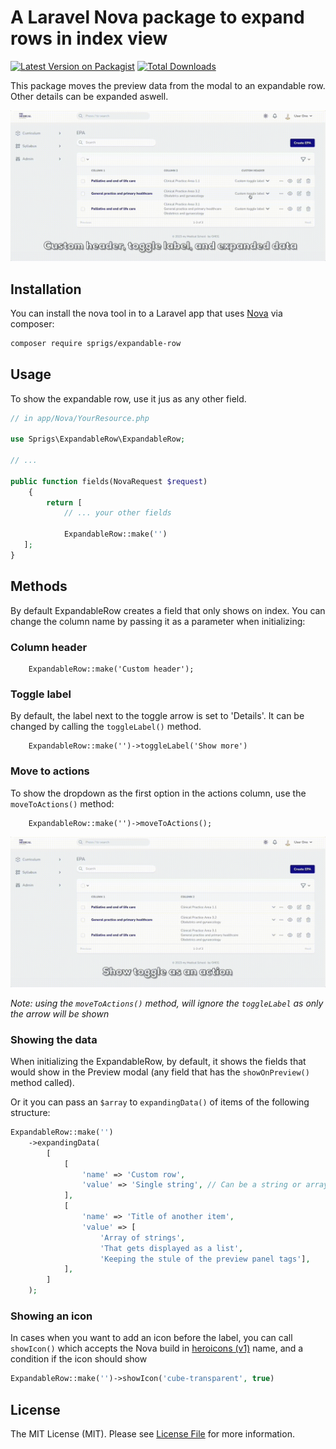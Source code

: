 
# A Laravel Nova package to expand rows in index view

[![Latest Version on Packagist](https://img.shields.io/packagist/v/sprigs/expandable-row.svg?style=flat-square)](https://packagist.org/packages/sprigs/expandable-row)
[![Total Downloads](https://img.shields.io/packagist/dt/sprigs/expandable-row.svg?style=flat-square)](https://packagist.org/packages/sprigs/expandable-row)

This package moves the preview data from the modal to an expandable row. Other details can be expanded aswell.

![Preview of a row expanding](/docs/3-expandable-row.gif)


## Installation

You can install the nova tool in to a Laravel app that uses [Nova](https://nova.laravel.com) via composer:

```bash
composer require sprigs/expandable-row
```

## Usage

To show the expandable row, use it jus as any other field.

```php
// in app/Nova/YourResource.php

use Sprigs\ExpandableRow\ExpandableRow;

// ...

public function fields(NovaRequest $request)
    {
        return [      
            // ... your other fields
            
            ExpandableRow::make('')
   ];
}
```

## Methods

By default ExpandableRow creates a field that only shows on index.
You can change the column name by passing it as a parameter when initializing:

### Column header
```
    ExpandableRow::make('Custom header');
```


### Toggle label
By default, the label next to the toggle arrow is set to 'Details'. It can be changed by calling the `toggleLabel()` method.
```
    ExpandableRow::make('')->toggleLabel('Show more')
```

### Move to actions
To show the dropdown as the first option in the actions column, use the `moveToActions()` method:
```
    ExpandableRow::make('')->moveToActions();
```

![Preview of a row expanding](/docs/4-expandable-row.gif)

_Note: using the `moveToActions()` method, will ignore the `toggleLabel` as only the arrow will be shown_

### Showing the data
When initializing the ExpandableRow, by default, it shows the fields that would show in the Preview modal (any field that has the `showOnPreview()` method called).

Or it you can pass an `$array` to `expandingData()` of items of the following structure:

```php
ExpandableRow::make('')
    ->expandingData(
        [
            [
                'name' => 'Custom row',
                'value' => 'Single string', // Can be a string or array of strings
            ],
            [
                'name' => 'Title of another item',
                'value' => [
                    'Array of strings',
                    'That gets displayed as a list',
                    'Keeping the stule of the preview panel tags'],
            ],
        ]
    );
```

### Showing an icon
In cases when you want to add an icon before the label, you can call `showIcon()` which accepts the Nova build in [heroicons (v1)](https://v1.heroicons.com) name, and a condition if the icon should show

```php
ExpandableRow::make('')->showIcon('cube-transparent', true)
```


<!-- ### Changelog

Please see [CHANGELOG](CHANGELOG.md) for more information on what has changed recently. -->

<!-- ## Contributing

Please see [CONTRIBUTING](https://github.com/sprigs/.github/blob/main/CONTRIBUTING.md) for details. -->

<!-- ## Credits

- [Contributor](https://github.com/contributor) -->

## License

The MIT License (MIT). Please see [License File](LICENSE.md) for more information.